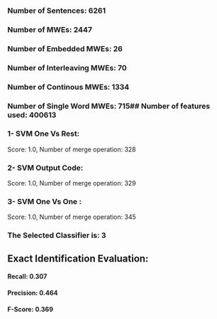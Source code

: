 ### Number of Sentences: 6261
### Number of MWEs: 2447

### Number of Embedded MWEs: 26

### Number of Interleaving MWEs: 70

### Number of Continous MWEs: 1334

### Number of Single Word MWEs: 715## Number of features used: 400613

### 1- SVM One Vs Rest: 
Score: 1.0, Number of merge operation: 328
### 2- SVM Output Code: 
Score: 1.0, Number of merge operation: 329
### 3- SVM One Vs One : 
Score: 1.0, Number of merge operation: 345
### The Selected Classifier is: 3
## Exact Identification Evaluation: 
#### Recall: 0.307
#### Precision: 0.464
#### F-Score: 0.369

